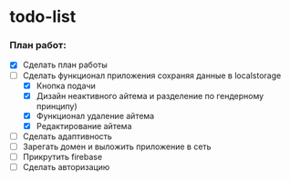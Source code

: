 # todo-list #

### План работ: ###
- [x] Сделать план работы
- [ ] Сделать функционал приложения сохраняя данные в localstorage
    - [x] Кнопка подачи
    - [x] Дизайн неактивного айтема и разделение по гендерному принципу)
    - [x] Функционал удаление айтема
    - [x] Редактирование айтема
- [ ] Сделать адаптивность
- [ ] Зарегать домен и выложить приложение в сеть
- [ ] Прикрутить firebase
- [ ] Сделать авторизацию
